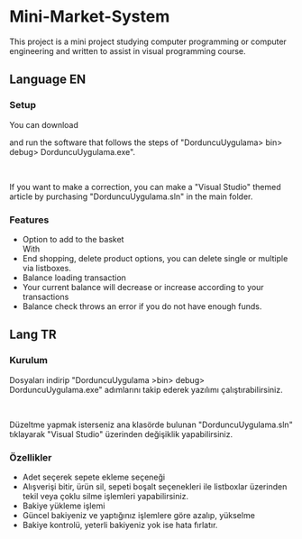 # Mini-Market-System

This project is a mini project studying computer programming or computer engineering and written to assist in visual programming course.

<h2> Language EN </h2>
<h3> Setup </h3>
You can download <p> and run the software that follows the steps of "DorduncuUygulama> bin> debug> DorduncuUygulama.exe". </p> <br>
<p> If you want to make a correction, you can make a "Visual Studio" themed article by purchasing "DorduncuUygulama.sln" in the main folder.
<h3>
<h3> Features </h3>
<ul>
<li> Option to add to the basket </li>
With <li> End shopping, delete product options, you can delete single or multiple via listboxes. </li>
<li> Balance loading transaction </li>
<li> Your current balance will decrease or increase according to your transactions </li>
<li> Balance check throws an error if you do not have enough funds. </li>
</ul>

<h2>Lang TR</h2>
<h3>Kurulum</h3>
<p>Dosyaları indirip "DorduncuUygulama >bin> debug> DorduncuUygulama.exe" adımlarını takip ederek yazılımı çalıştırabilirsiniz.</p><br>
<p>Düzeltme yapmak isterseniz ana klasörde bulunan "DorduncuUygulama.sln" tıklayarak "Visual Studio" üzerinden değişiklik yapabilirsiniz.
<h3>
<h3>Özellikler</h3>
<ul>
<li>Adet seçerek sepete ekleme seçeneği</li>
<li>Alışverişi bitir, ürün sil, sepeti boşalt seçenekleri ile listboxlar üzerinden tekil veya çoklu silme işlemleri yapabilirsiniz.</li>
<li>Bakiye yükleme işlemi</li>
<li>Güncel bakiyeniz ve yaptığınız işlemlere göre azalıp, yükselme </li>
<li>Bakiye kontrolü, yeterli bakiyeniz yok ise hata fırlatır.</li>
</ul>

